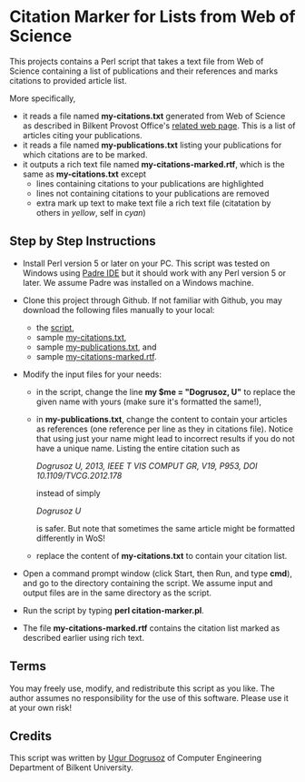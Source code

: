 # Citation Marker for Lists from Web of Science

This projects contains a Perl script that takes a text file from Web of Science containing a list of publications and 
their references and marks citations to provided article list.

More specifically,
- it reads a file named **my-citations.txt** generated from Web of Science as described in Bilkent Provost Office's [related
web page](http://w3.bilkent.edu.tr/bilkent/annual-faculty-survey/). This is a list of articles citing your publications.
- it reads a file named **my-publications.txt** listing your publications for which citations are to be marked.
- it outputs a rich text file named **my-citations-marked.rtf**, which is the same as **my-citations.txt** except
    * lines containing citations to your publications are highlighted
    * lines not containing citations to your publications are removed
    * extra mark up text to make text file a rich text file (citatation by others in *yellow*, self in *cyan*)

## Step by Step Instructions

- Install Perl version 5 or later on your PC. This script was tested on Windows using [Padre IDE](http://padre.perlide.org/) 
but it should work with any Perl version 5 or later. We assume Padre was installed on a Windows machine.

- Clone this project through Github. If not familiar with Github, you may download the following files manually to your local:
    * the [script](https://github.com/ugurdogrusoz/WoS-citation-marker/blob/master/citation-marker.pl),
    * sample [my-citations.txt](https://github.com/ugurdogrusoz/WoS-citation-marker/blob/master/my-citations.txt),
    * sample [my-publications.txt](https://github.com/ugurdogrusoz/WoS-citation-marker/blob/master/my-publications.txt), and
    * sample [my-citations-marked.rtf](https://github.com/ugurdogrusoz/WoS-citation-marker/blob/master/my-citations-marked.rtf).
    
- Modify the input files for your needs:
    * in the script, change the line **my $me = "Dogrusoz, U"** to replace the given name with yours (make sure it's formatted the same!),
    * in **my-publications.txt**, change the content to contain your articles as references (one reference per line as they
    in citations file). Notice that using just your name might lead to incorrect results if you do not have a unique name. 
    Listing the entire citation such as
    
      *Dogrusoz U, 2013, IEEE T VIS COMPUT GR, V19, P953, DOI 10.1109/TVCG.2012.178* 
      
      instead of simply
      
      *Dogrusoz U*
      
      is safer. But note that sometimes the same article might be formatted differently in WoS!
    * replace the content of **my-citations.txt** to contain your citation list.

- Open a command prompt window (click Start, then Run, and type **cmd**), and go to the directory containing the script. We
assume input and output files are in the same directory as the script.

- Run the script by typing **perl citation-marker.pl**.

- The file **my-citations-marked.rtf** contains the citation list marked as described earlier using rich text.

## Terms

You may freely use, modify, and redistribute this script as you like. The author assumes no responsibility for the use of this 
software. Please use it at your own risk!

## Credits

This script was written by [Ugur Dogrusoz](http://www.cs.bilkent.edu.tr/~ugur/) of Computer Engineering Department of Bilkent University.
